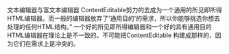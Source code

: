 文本编辑器与富文本编辑器
ContentEditable努力的去成为一个通用的所见即所得HTML编辑器。而一般的编辑器放弃了'通用目的'的需求，所以你能够挑选你想去处理的任何HTML结构。”
 一个好的所见即所得编辑器和一个好的具有通用目的HTML编辑器在理论上是不一致的。不可能把ContentEditable 构建成那样的，因为它们在需求上是冲突的。